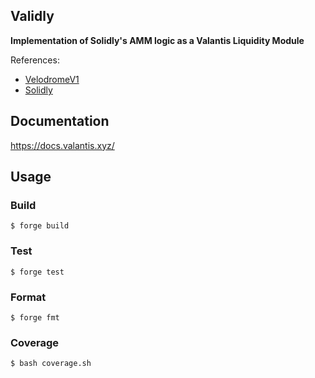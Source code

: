 ## Validly

**Implementation of Solidly's AMM logic as a Valantis Liquidity Module**

References:
- [VelodromeV1](https://github.com/velodrome-finance/v1/blob/master/contracts/Pair.sol)
- [Solidly](https://github.com/stephenbyrne99/solidly)

## Documentation

https://docs.valantis.xyz/

## Usage

### Build

```shell
$ forge build
```

### Test

```shell
$ forge test
```

### Format

```shell
$ forge fmt
```

### Coverage

```shell
$ bash coverage.sh
```
